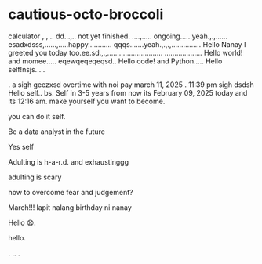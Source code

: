 # cautious-octo-broccoli
calculator ,.,
..
dd...,..
not yet finished. ....,.....
ongoing......yeah.,.,......
esadxdsss,......,.....happy............
qqqs.......yeah.,.,.,...............
Hello Nanay I greeted you today too.ee.sd.,.,............................
...................
Hello world! and momee.....
eqewqeqeqeqsd..
Hello code! and Python.....
Hello self!nsjs.....
 
.
a sigh geezxsd
overtime with noi pay march 11, 2025 . 11:39 pm sigh
dsdsh
Hello self..
bs.
Self in 3-5 years from now its February 09, 2025 today and its 12:16 am. make yourself you want to become.

you can do it self.

Be a data analyst in the future

Yes self

Adulting is h-a-r.d. and exhaustinggg

adulting is scary 

how to overcome fear and judgement?


March!!! lapit nalang birthday ni nanay

Hello 😧.

hello.

. .. .
<!-- This will be a calculator not yet finish and its ongoing. 


Ongoing calculator program

octo octo

hello

hellooo

Feb 19, 2025 health link, city hall, baranggay hall at 1 pm police station
.

go forward 
